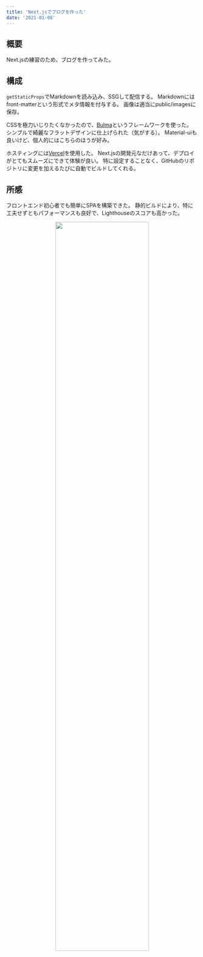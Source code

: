 ```yaml
---
title: 'Next.jsでブログを作った'
date: '2021-01-08'
---
```


## 概要
Next.jsの練習のため、ブログを作ってみた。

## 構成
`getStaticProps`でMarkdownを読み込み、SSGして配信する。
Markdownにはfront-matterという形式でメタ情報を付与する。
画像は適当にpublic/imagesに保存。

CSSを極力いじりたくなかったので、[Bulma](https://bulma.io/)というフレームワークを使った。
シンプルで綺麗なフラットデザインに仕上げられた（気がする）。
Material-uiも良いけど、個人的にはこちらのほうが好み。

ホスティングには[Vercel](https://vercel.com/)を使用した。
Next.jsの開発元なだけあって、デプロイがとてもスムーズにできて体験が良い。
特に設定することなく、GitHubのリポジトリに変更を加えるたびに自動でビルドしてくれる。

## 所感
フロントエンド初心者でも簡単にSPAを構築できた。
静的ビルドにより、特に工夫せずともパフォーマンスも良好で、Lighthouseのスコアも高かった。

<div style="text-align: center">
<img src="/images/2020-01-08_lighthouse.png" width=70%>
</div>
